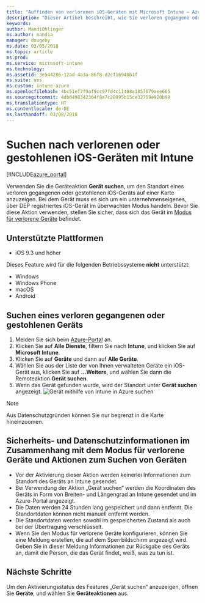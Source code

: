 ```yaml
---
title: "Auffinden von verlorenen iOS-Geräten mit Microsoft Intune – Azure | Microsoft-Dokumentation"
description: "Dieser Artikel beschreibt, wie Sie verloren gegangene oder gestohlene iOS-Geräte mithilfe des Features „Gerät suchen“ in Microsoft Intune auffinden oder lokalisieren können. Der Artikel erläutert auch die Sicherheits- und Datenschutzinformationen im Zusammenhang mit der Aktion „Gerät suchen“."
keywords: 
author: MandiOhlinger
ms.author: mandia
manager: dougeby
ms.date: 03/05/2018
ms.topic: article
ms.prod: 
ms.service: microsoft-intune
ms.technology: 
ms.assetid: 3e544286-12ad-4a3a-86f8-d2cf16940b1f
ms.suite: ems
ms.custom: intune-azure
ms.openlocfilehash: 4bc51ef7f9af9cc97fd4c11408a1857679aee665
ms.sourcegitcommit: 4db0498342364f8a7c28995b15ce32759e920b99
ms.translationtype: HT
ms.contentlocale: de-DE
ms.lasthandoff: 03/08/2018
---
```

# <a name="locate-lost-or-stolen-ios-devices-with-intune"></a>Suchen nach verlorenen oder gestohlenen iOS-Geräten mit Intune

[!INCLUDE[azure_portal](./includes/azure_portal.md)]

Verwenden Sie die Geräteaktion **Gerät suchen**, um den Standort eines verloren gegangenen oder gestohlenen iOS-Geräts auf einer Karte anzuzeigen. Bei dem Gerät muss es sich um ein unternehmenseigenes, über DEP registriertes iOS-Gerät im überwachten Modus handeln. Bevor Sie diese Aktion verwenden, stellen Sie sicher, dass sich das Gerät im [Modus für verlorene Geräte](device-lost-mode.md) befindet.

## <a name="supported-platforms"></a>Unterstützte Plattformen

- iOS 9.3 und höher

Dieses Feature wird für die folgenden Betriebssysteme **nicht** unterstützt: 
- Windows
- Windows Phone
- macOS
- Android

## <a name="locate-a-lost-or-stolen-device"></a>Suchen eines verloren gegangenen oder gestohlenen Geräts

1. Melden Sie sich beim [Azure-Portal](https://portal.azure.com) an.
2. Klicken Sie auf **Alle Dienste**, filtern Sie nach **Intune**, und klicken Sie auf **Microsoft Intune**.
3. Klicken Sie auf **Geräte** und dann auf **Alle Geräte**.
4. Wählen Sie aus der Liste der von Ihnen verwalteten Geräte ein iOS-Gerät aus, klicken Sie auf **...Weitere**, und wählen Sie dann die Remoteaktion **Gerät suchen**.
5. Wenn das Gerät gefunden wurde, wird der Standort unter **Gerät suchen** angezeigt.
    ![Gerät mithilfe von Intune in Azure suchen](./media/locate-device.png)

>[!NOTE]
>Aus Datenschutzgründen können Sie nur begrenzt in die Karte hineinzoomen.

## <a name="security-and-privacy-information-for-lost-mode-and-locate-device-actions"></a>Sicherheits- und Datenschutzinformationen im Zusammenhang mit dem Modus für verlorene Geräte und Aktionen zum Suchen von Geräten
- Vor der Aktivierung dieser Aktion werden keinerlei Informationen zum Standort des Geräts an Intune gesendet.
- Bei Verwendung der Aktion „Gerät suchen“ werden die Koordinaten des Geräts in Form von Breiten- und Längengrad an Intune gesendet und im Azure-Portal angezeigt.
- Die Daten werden 24 Stunden lang gespeichert und dann entfernt. Die Standortdaten können nicht manuell entfernt werden.
- Die Standortdaten werden sowohl im gespeicherten Zustand als auch bei der Übertragung verschlüsselt.
- Wenn Sie den Modus für verlorene Geräte konfigurieren, können Sie eine Meldung erstellen, die auf dem Sperrbildschirm angezeigt wird. Geben Sie in dieser Meldung Informationen zur Rückgabe des Geräts an, damit die Person, die das Gerät findet, weiß, was zu tun ist.

## <a name="next-steps"></a>Nächste Schritte

Um den Aktivierungsstatus des Features „Gerät suchen“ anzuzeigen, öffnen Sie **Geräte**, und wählen Sie **Geräteaktionen** aus.
